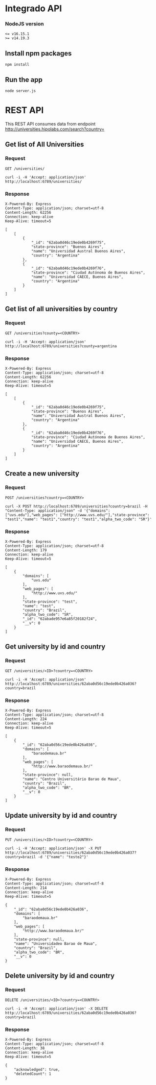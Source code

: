 # Integrado API

### NodeJS version 
    <= v16.15.1
    >= v14.19.3

## Install npm packages

    npm install

## Run the app

    node server.js

# REST API

This REST API consumes data from endpoint http://universities.hipolabs.com/search?country=<COUNTRY>

## Get list of All Universities

### Request

`GET /universities/`

    curl -i -H 'Accept: application/json' http://localhost:6789/universities/

### Response

    X-Powered-By: Express
    Content-Type: application/json; charset=utf-8
    Content-Length: 62256
    Connection: keep-alive
    Keep-Alive: timeout=5

    [
        [
            {
                "_id": "62aba0d46c19ede0b4269f75",
                "state-province": "Buenos Aires",
                "name": "Universidad Austral Buenos Aires",
                "country": "Argentina"
            },
            {
                "_id": "62aba0d46c19ede0b4269f76",
                "state-province": "Ciudad Autónoma de Buenos Aires",
                "name": "Universidad CAECE, Buenos Aires",
                "country": "Argentina"
            }
        ]
    ]

## Get list of all universities by country

### Request

`GET /universities?county=<COUNTRY>`

    curl -i -H 'Accept: application/json' http://localhost:6789/universities?county=argentina

### Response

    X-Powered-By: Express
    Content-Type: application/json; charset=utf-8
    Content-Length: 62256
    Connection: keep-alive
    Keep-Alive: timeout=5

    [
        [
            {
                "_id": "62aba0d46c19ede0b4269f75",
                "state-province": "Buenos Aires",
                "name": "Universidad Austral Buenos Aires",
                "country": "Argentina"
            },
            {
                "_id": "62aba0d46c19ede0b4269f76",
                "state-province": "Ciudad Autónoma de Buenos Aires",
                "name": "Universidad CAECE, Buenos Aires",
                "country": "Argentina"
            }
        ]
    ]

## Create a new university

### Request

`POST /universities?country=<COUNTRY>`

    curl -X POST http://localhost:6789/universities?country=brazil -H "Content-Type: application/json" -d '{"domains": ["uvs.edu"],"web_pages": ["http://www.uvs.edu/"],"state-province": "test1","name": "test1","country": "test1","alpha_two_code": "SR"}'

### Response

    X-Powered-By: Express
    Content-Type: application/json; charset=utf-8
    Content-Length: 179
    Connection: keep-alive
    Keep-Alive: timeout=5

    [
        {
            "domains": [
                "uvs.edu"
            ],
            "web_pages": [
                "http://www.uvs.edu/"
            ],
            "state-province": "test",
            "name": "test",
            "country": "Brazil",
            "alpha_two_code": "SR",
            "_id": "62abade957e6a85f20182f24",
            "__v": 0
        }
    ]

## Get university by id and country

### Request

`GET /universities/<ID>?country=<COUNTRY>`

    curl -i -H 'Accept: application/json' http://localhost:6789/universities/62aba0d56c19ede0b426a036?country=brazil

### Response

    X-Powered-By: Express
    Content-Type: application/json; charset=utf-8
    Content-Length: 224
    Connection: keep-alive
    Keep-Alive: timeout=5

    [
        {
            "_id": "62aba0d56c19ede0b426a036",
            "domains": [
                "baraodemaua.br"
            ],
            "web_pages": [
                "http://www.baraodemaua.br/"
            ],
            "state-province": null,
            "name": "Centro Universitário Barao de Maua",
            "country": "Brazil",
            "alpha_two_code": "BR",
            "__v": 0
        }
    ]

## Update university by id and country

### Request

`PUT /universities/<ID>?country=<COUNTRY>`

    curl -i -H 'Accept: application/json' -X PUT http://localhost:6789/universities/62aba0d56c19ede0b426a037?country=brazil -d '{"name": "teste2"}'

### Response

    X-Powered-By: Express
    Content-Type: application/json; charset=utf-8
    Content-Length: 214
    Connection: keep-alive
    Keep-Alive: timeout=5

    {
        "_id": "62aba0d56c19ede0b426a036",
        "domains": [
            "baraodemaua.br"
        ],
        "web_pages": [
            "http://www.baraodemaua.br/"
        ],
        "state-province": null,
        "name": "Universidadeo Barao de Maua",
        "country": "Brazil",
        "alpha_two_code": "BR",
        "__v": 0
    }

## Delete university by id and country

### Request

`DELETE /universities/<ID>?country=<COUNTRY>`

    curl -i -H 'Accept: application/json' -X DELETE http://localhost:6789/universities/62aba0d56c19ede0b426a036?country=brazil

### Response

    X-Powered-By: Express
    Content-Type: application/json; charset=utf-8
    Content-Length: 38
    Connection: keep-alive
    Keep-Alive: timeout=5

    {
        "acknowledged": true,
        "deletedCount": 1
    }
